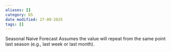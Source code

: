 ```yaml
---
aliases: []
category: DS
date modified: 27-09-2025
tags: []
---
```

Seasonal Naive Forecast
Assumes the value will repeat from the same point last season (e.g., last week or last month).